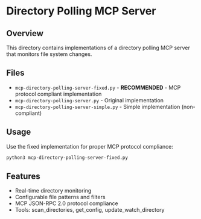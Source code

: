 # Directory Polling MCP Server

## Overview
This directory contains implementations of a directory polling MCP server that monitors file system changes.

## Files
- `mcp-directory-polling-server-fixed.py` - **RECOMMENDED** - MCP protocol compliant implementation
- `mcp-directory-polling-server.py` - Original implementation 
- `mcp-directory-polling-server-simple.py` - Simple implementation (non-compliant)

## Usage
Use the fixed implementation for proper MCP protocol compliance:
```bash
python3 mcp-directory-polling-server-fixed.py
```

## Features
- Real-time directory monitoring
- Configurable file patterns and filters
- MCP JSON-RPC 2.0 protocol compliance
- Tools: scan_directories, get_config, update_watch_directory